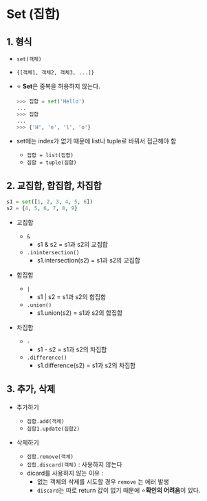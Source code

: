 # Set (집합)

## 1. 형식

- `set(객체)`

- `{[객체1, 객체2, 객체3, ...]}`

- :star: **Set**은 중복을 허용하지 않는다.

  ```python
  >>> 집합 = set('Hello')
  ...
  >>> 집합
  ...
  >>> {'H', 'e', 'l', 'o'}
  ```

- set에는 index가 없기 때문에 list나 tuple로 바꿔서 접근해야 함

  - `집합 = list(집합)`
  - `집합 = tuple(집합)`



## 2. 교집합, 합집합, 차집합

```python
s1 = set([1, 2, 3, 4, 5, 6])
s2 = {4, 5, 6, 7, 8, 9}
```

- 교집합
  - `&`  
    - s1 & s2 = s1과 s2의 교집합
  - `.inintersection()` 
    - s1.intersection(s2) =  s1과 s2의 교집합

- 합집합
  - `|`
    - s1 | s2 = s1과 s2의 합집합
  - `.union()`
    - s1.union(s2) = s1과 s2의 합집합
- 차집합
  - `-`
    - s1 - s2 = s1과 s2의 차집합
  - `.difference()`
    - s1.difference(s2) = s1과 s2의 차집합



## 3. 추가, 삭제

- 추가하기
  - `집합.add(객체)`
  - `집합1.update(집합2)`

- 삭제하기
  - `집합.remove(객체)`
  - `집합.discard(객체)` : 사용하지 않는다
  - dicard를 사용하지 않는 이유 :
    - 없는 객체의 삭제를 시도할 경우 `remove` 는 에러 발생
    - `discard`는 따로 return 값이 없기 때문에 :star:**확인의 어려움**이 있다.